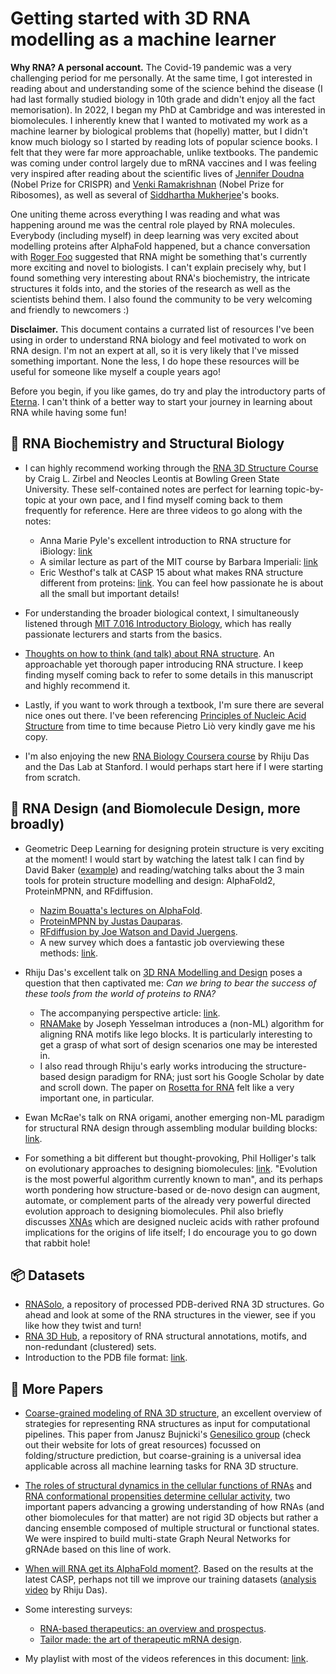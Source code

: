 # Getting started with 3D RNA modelling as a machine learner

**Why RNA? A personal account.**
The Covid-19 pandemic was a very challenging period for me personally. 
At the same time, I got interested in reading about and understanding some of the science behind the disease (I had last formally studied biology in 10th grade and didn't enjoy all the fact memorisation).
In 2022, I began my PhD at Cambridge and was interested in biomolecules.
I inherently knew that I wanted to motivated my work as a machine learner by biological problems that (hopelly) matter, but I didn't know much biology so I started by reading lots of popular science books. I felt that they were far more approachable, unlike textbooks.
The pandemic was coming under control largely due to mRNA vaccines and I was feeling very inspired after reading about the scientific lives of [Jennifer Doudna](https://en.wikipedia.org/wiki/The_Code_Breaker) (Nobel Prize for CRISPR) and [Venki Ramakrishnan](https://www.google.co.uk/books/edition/Gene_Machine/sRVsDwAAQBAJ?hl=en) (Nobel Prize for Ribosomes), as well as several of [Siddhartha Mukherjee](https://en.wikipedia.org/wiki/Siddhartha_Mukherjee)'s books.

One uniting theme across everything I was reading and what was happening around me was the central role played by RNA molecules.
Everybody (including myself) in deep learning was very excited about modelling proteins after AlphaFold happened, but a chance conversation with [Roger Foo](https://www.foo-lab.sg/) suggested that RNA might be something that's currently more exciting and novel to biologists. 
I can't explain precisely why, but I found something very interesting about RNA's biochemistry, the intricate structures it folds into, and the stories of the research as well as the scientists behind them. I also found the community to be very welcoming and friendly to newcomers :)

**Disclaimer.**
This document contains a currated list of resources I've been using in order to understand RNA biology and feel motivated to work on RNA design.
I'm not an expert at all, so it is very likely that I've missed something important.
None the less, I do hope these resources will be useful for someone like myself a couple years ago!

Before you begin, if you like games, do try and play the introductory parts of [Eterna](https://eternagame.org/). I can't think of a better way to start your journey in learning about RNA while having some fun!



## 🧬 RNA Biochemistry and Structural Biology

- I can highly recommend working through the [RNA 3D Structure Course](http://tinyurl.com/RNA3DStructure) by Craig L. Zirbel and Neocles Leontis at Bowling Green State University. These self-contained notes are perfect for learning topic-by-topic at your own pace, and I find myself coming back to them frequently for reference. Here are three videos to go along with the notes:
  - Anna Marie Pyle's excellent introduction to RNA structure for iBiology: [link](https://youtu.be/WCrlm18KQ48?si=mrpkgiuKg9SRu8VF)
  - A similar lecture as part of the MIT course by Barbara Imperiali: [link](https://www.youtube.com/watch?v=s1MoBTEcVYY&list=PL3xCprBkQzoneWGiypX1QOtq7lORKE-YN&index=5&t=10s&pp=gAQBiAQB)
  - Eric Westhof's talk at CASP 15 about what makes RNA structure different from proteins: [link](https://www.youtube.com/watch?v=oVaABC2oTs0). You can feel how passionate he is about all the small but important details!

- For understanding the broader biological context, I simultaneously listened through [MIT 7.016 Introductory Biology](https://www.youtube.com/playlist?list=PLUl4u3cNGP63LmSVIVzy584-ZbjbJ-Y63), which has really passionate lecturers and starts from the basics.

- [Thoughts on how to think (and talk) about RNA structure](https://www.pnas.org/doi/full/10.1073/pnas.2112677119). An approachable yet thorough paper introducing RNA structure. I keep finding myself coming back to refer to some details in this manuscript and highly recommend it.

- Lastly, if you want to work through a textbook, I'm sure there are several nice ones out there. I've been referencing [Principles of Nucleic Acid Structure](https://link.springer.com/book/10.1007/978-1-4612-5190-3) from time to time because Pietro Liò very kindly gave me his copy.

- I'm also enjoying the new [RNA Biology Coursera course](https://www.coursera.org/learn/rna-biology/) by Rhiju Das and the Das Lab at Stanford. I would perhaps start here if I were starting from scratch.



## 🎨 RNA Design (and Biomolecule Design, more broadly)

- Geometric Deep Learning for designing protein structure is very exciting at the moment! I would start by watching the latest talk I can find by David Baker ([example](https://www.youtube.com/watch?v=XI85Gh9YXS8)) and reading/watching talks about the 3 main tools for protein structure modelling and design: AlphaFold2, ProteinMPNN, and RFdiffusion.
    - [Nazim Bouatta's lectures on AlphaFold](https://cmsa.fas.harvard.edu/event/protein-folding/).
    - [ProteinMPNN by Justas Dauparas](https://www.youtube.com/watch?v=aVQQuoToTJA).
    - [RFdiffusion by Joe Watson and David Juergens](https://www.youtube.com/watch?v=wIHwHDt2NoI).
    - A new survey which does a fantastic job overviewing these methods: [link](https://arxiv.org/abs/2310.09685).
 
- Rhiju Das's excellent talk on [3D RNA Modelling and Design](https://youtu.be/2V09ne503V0?si=eqdiKTsk90oovSzB) poses a question that then captivated me: *Can we bring to bear the success of these tools from the world of proteins to RNA?*
    - The accompanying perspective article: [link](https://www.nature.com/articles/s41592-021-01132-4).
    - [RNAMake](https://www.nature.com/articles/s41565-019-0517-8) by Joseph Yesselman introduces a (non-ML) algorithm for aligning RNA motifs like lego blocks. It is particularly interesting to get a grasp of what sort of design scenarios one may be interested in.
    - I also read through Rhiju's early works introducing the structure-based design paradigm for RNA; just sort his Google Scholar by date and scroll down. The paper on [Rosetta for RNA](https://www.nature.com/articles/nmeth.1433) felt like a very important one, in particular.
 
- Ewan McRae's talk on RNA origami, another emerging non-ML paradigm for structural RNA design through assembling modular building blocks: [link](https://www.youtube.com/watch?v=nzrBUXfvwf4).

- For something a bit different but thought-provoking, Phil Holliger's talk on evolutionary approaches to designing biomolecules: [link](https://youtu.be/a4v1IbK475s?si=ud1LXCb4-1E1OpkA). "Evolution is the most powerful algorithm currently known to man", and its perhaps worth pondering how structure-based or de-novo design can augment, automate, or complement parts of the already very powerful directed evolution approach to designing biomolecules. Phil also briefly discusses [XNAs](https://en.wikipedia.org/wiki/Xeno_nucleic_acid) which are designed nucleic acids with rather profound implications for the origins of life itself; I do encourage you to go down that rabbit hole!



## 📦 Datasets

- [RNASolo](https://rnasolo.cs.put.poznan.pl/), a repository of processed PDB-derived RNA 3D structures. Go ahead and look at some of the RNA structures in the viewer, see if you like how they twist and turn!
- [RNA 3D Hub](http://rna.bgsu.edu/rna3dhub/), a repository of RNA structural annotations, motifs, and non-redundant (clustered) sets.
- Introduction to the PDB file format: [link](https://www.cgl.ucsf.edu/chimera/docs/UsersGuide/tutorials/pdbintro.html).



## 📝 More Papers

- [Coarse-grained modeling of RNA 3D structure](https://www.sciencedirect.com/science/article/pii/S1046202316301050), an excellent overview of strategies for representing RNA structures as input for computational pipelines. This paper from Janusz Bujnicki's [Genesilico group](https://genesilico.pl/) (check out their website for lots of great resources) focussed on folding/structure prediction, but coarse-graining is a universal idea applicable across all machine learning tasks for RNA 3D structure.


- [The roles of structural dynamics in the cellular functions of RNAs](https://www.nature.com/articles/s41580-019-0136-0) and [RNA conformational propensities determine cellular activity](https://www.nature.com/articles/s41586-023-06080-x), two important papers advancing a growing understanding of how RNAs (and other biomolecules for that matter) are not rigid 3D objects but rather a dancing ensemble composed of multiple structural or functional states. We were inspired to build multi-state Graph Neural Networks for gRNAde based on this line of work.

- [When will RNA get its AlphaFold moment?](https://academic.oup.com/nar/article/51/18/9522/7272628). Based on the results at the latest CASP, perhaps not till we improve our training datasets ([analysis video](https://www.youtube.com/watch?v=oe-w1Xx1p1g) by Rhiju Das).

- Some interesting surveys:
  - [RNA-based therapeutics: an overview and prospectus](https://www.nature.com/articles/s41419-022-05075-2).
  - [Tailor made: the art of therapeutic mRNA design](https://www.nature.com/articles/s41573-023-00827-x).

- My playlist with most of the videos references in this document: [link](https://youtube.com/playlist?list=PL3xCprBkQzoneWGiypX1QOtq7lORKE-YN&si=US_-b6pBhAWe5ziP).

